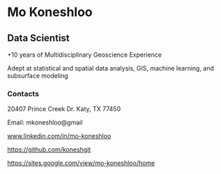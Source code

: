 # Mo Koneshloo
## Data Scientist
+10 years of Multidisciplinary Geoscience Experience

Adept at statistical and spatial data analysis, GIS,  machine learning, and subsurface modeling

### Contacts
20407 Prince Creek Dr.
Katy, TX 77450

Email: mkoneshloo@gmail

www.linkedin.com/in/mo-koneshloo

https://github.com/koneshgit

https://sites.google.com/view/mo-koneshloo/home

